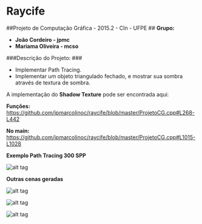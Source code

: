 # Raycife

##Projeto de Computação Gráfica - 2015.2 - CIn - UFPE ##
**Grupo:**

- **João Cordeiro - jpmc**
- **Mariama Oliveira - mcso**

###Descrição do Projeto: ###
- Implementar Path Tracing.
- Implementar um objeto triangulado fechado, e mostrar sua sombra através de textura de sombra.

A implementação do **Shadow Texture** pode ser encontrada aqui:

**Funções:**
https://github.com/jpmarcolinoc/raycife/blob/master/ProjetoCG.cpp#L268-L442

**No main:**
https://github.com/jpmarcolinoc/raycife/blob/master/ProjetoCG.cpp#L1015-L1028

**Exemplo Path Tracing 300 SPP**

![alt tag](https://github.com/jpmarcolinoc/raycife/blob/master/300%20samples.PNG)

**Outras cenas geradas**

![alt tag](https://github.com/jpmarcolinoc/raycife/blob/master/pathTracing1.png)

![alt tag](https://github.com/jpmarcolinoc/raycife/blob/master/pathTracingSpheres.png)

![alt tag](https://github.com/jpmarcolinoc/raycife/blob/master/pathTracingTexture.png)
